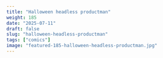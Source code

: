 ```yaml
---
title: "Halloween headless productman"
weight: 185
date: "2025-07-11"
draft: false
slug: "halloween-headless-productman"
tags: ["comics"]
image: "featured-185-halloween-headless-productman.jpg"
---
```

